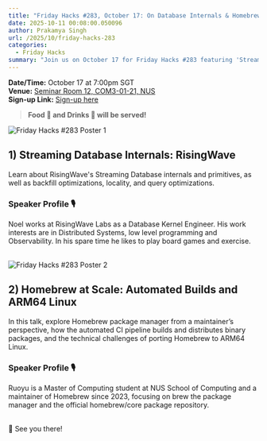 ```yaml
---
title: "Friday Hacks #283, October 17: On Database Internals & Homebrew Scaling"
date: 2025-10-11 00:08:00.050096
author: Prakamya Singh
url: /2025/10/friday-hacks-283
categories:
  - Friday Hacks
summary: "Join us on October 17 for Friday Hacks #283 featuring 'Streaming Database Internals: RisingWave' and 'Homebrew at Scale: Automated Builds and ARM64 Linux'. Don't miss out on food, drinks, and insightful discussions!"
---
```


**Date/Time:** October 17 at 7:00pm SGT<br />
**Venue:** <a href="https://nusmods.com/venues/COM3-01-21">Seminar Room 12, COM3-01-21, NUS</a><br />
**Sign-up Link:** [Sign-up here](https://hckr.cc/fh-283-signup)<br />

> **Food 🍕 and Drinks 🧋 will be served!**

<img src="/img/2025/fh/283-1.jpeg" alt="Friday Hacks #283 Poster 1" /><br />

## 1) Streaming Database Internals: RisingWave

Learn about RisingWave's Streaming Database internals and primitives, as well as backfill optimizations, locality, and query optimizations.

### Speaker Profile 🎙️️

Noel works at RisingWave Labs as a Database Kernel Engineer. His work interests are in Distributed Systems, low level programming and Observability. In his spare time he likes to play board games and exercise.
<br /><br />

<img src="/img/2025/fh/283-2.jpeg" alt="Friday Hacks #283 Poster 2" /><br />

## 2) Homebrew at Scale: Automated Builds and ARM64 Linux

In this talk, explore Homebrew package manager from a maintainer’s perspective, how the automated CI pipeline builds and distributes binary packages, and the technical challenges of porting Homebrew to ARM64 Linux.

### Speaker Profile 🎙️️

Ruoyu is a Master of Computing student at NUS School of Computing and a maintainer of Homebrew since 2023, focusing on brew the package manager and the official homebrew/core package repository.
<br /><br />

👋 See you there!
